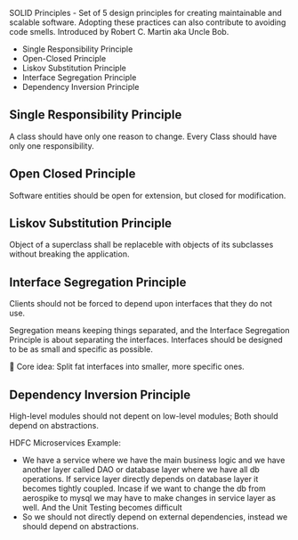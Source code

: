 SOLID Principles - Set of 5 design principles for creating maintainable and scalable software. Adopting these practices can also contribute to avoiding code smells. Introduced by Robert C. Martin aka Uncle Bob.

- Single Responsibility Principle
- Open-Closed Principle
- Liskov Substitution Principle
- Interface Segregation Principle
- Dependency Inversion Principle

## Single Responsibility Principle

A class should have only one reason to change. Every Class should have only one responsibility.

## Open Closed Principle

Software entities should be open for extension, but closed for modification.

## Liskov Substitution Principle

Object of a superclass shall be replaceble with objects of its subclasses
without breaking the application.

## Interface Segregation Principle

Clients should not be forced to depend upon interfaces that they do not use.

Segregation means keeping things separated, and the Interface Segregation Principle is about separating the interfaces. Interfaces should be designed to be as small and specific as possible.

📌 Core idea: Split fat interfaces into smaller, more specific ones.

## Dependency Inversion Principle

High-level modules should not depent on low-level modules; Both should depend on abstractions.

HDFC Microservices Example: 
- We have a service where we have the main business logic and we have another layer called DAO or database layer where we have all db operations. If service layer directly depends on database layer it becomes tightly coupled. Incase if we want to change the db from aerospike to mysql we may have to make changes in service layer as well. And the Unit Testing becomes difficult
- So we should not directly depend on external dependencies, instead we should depend on abstractions.